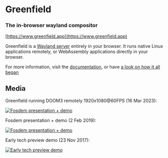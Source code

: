 Greenfield
==
### The in-browser wayland compositor
[https://www.greenfield.app](https://www.greenfield.app)

Greenfield is a [Wayland server](https://en.wikipedia.org/wiki/Wayland_%28display_server_protocol%29) entirely in your browser. It runs native Linux applications remotely,
or WebAssembly applications directly in your browser.

For more information, visit the [documentation](http://udev.be/greenfield), or have [a look on how it all began](https://wayouttheresoftware.blogspot.com/2023/07/some-history-about-greenfield.html)

## Media

Greenfield running DOOM3 remotely 1920x1080@60FPS (16 Mar 2023):

[![Fosdem presentation + demo](https://img.youtube.com/vi/pTn_hjOwK-Y/0.jpg)](https://www.youtube.com/watch?v=pTn_hjOwK-Y)

Fosdem presentation + demo (2 Feb 2019):

[![Fosdem presentation + demo](https://img.youtube.com/vi/QjJDH7QtlXk/0.jpg)](https://www.youtube.com/watch?v=QjJDH7QtlXk)

Early tech preview demo (23 Nov 2017):

[![Early tech preview demo](https://img.youtube.com/vi/2lyihdFK7EE/0.jpg)](https://www.youtube.com/watch?v=2lyihdFK7EE)
